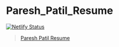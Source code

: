 # Paresh_Patil_Resume

[![Netlify Status](https://api.netlify.com/api/v1/badges/e4dfd6b4-d7d4-45d0-b380-bbda7cf44c99/deploy-status)](https://app.netlify.com/sites/pareshpatilresume/deploys)
<br>
> [Paresh Patil Resume](https://pareshpatilresume.netlify.app/)
